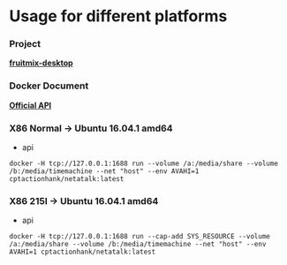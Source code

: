 # Usage for different platforms

### Project

[**fruitmix-desktop**](https://github.com/wisnuc/fruitmix-desktop)


### Docker Document

[**Official API**](https://docs.docker.com/engine/api/v1.26/)


### X86 Normal -> Ubuntu 16.04.1 amd64

+ api

`docker -H tcp://127.0.0.1:1688 run --volume /a:/media/share --volume /b:/media/timemachine --net "host" --env AVAHI=1 cptactionhank/netatalk:latest`


### X86 215I -> Ubuntu 16.04.1 amd64

+ api

`docker -H tcp://127.0.0.1:1688 run --cap-add SYS_RESOURCE --volume /a:/media/share --volume /b:/media/timemachine --net "host" --env AVAHI=1 cptactionhank/netatalk:latest`

